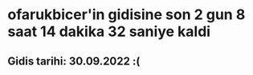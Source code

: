 # ofarukbicer'in gidisine son 2 gun 8 saat 14 dakika 32 saniye kaldi

## Gidis tarihi: 30.09.2022 :(